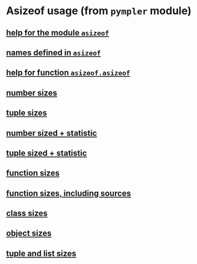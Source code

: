 # Asizeof usage (from `pympler` module)

## [help for the module `asizeof`](asizeof01.html)
## [names defined in `asizeof`](asizeof02.html)
## [help for function `asizeof.asizeof`](asizeof03.html)
## [number sizes](asizeof04.html)
## [tuple sizes](asizeof05.html)
## [number sized + statistic](asizeof06.html)
## [tuple sized + statistic](asizeof07.html)
## [function sizes](asizeof08.html)
## [function sizes, including sources](asizeof09.html)
## [class sizes](asizeof10.html)
## [object sizes](asizeof11.html)
## [tuple and list sizes](asizeof12.html)
